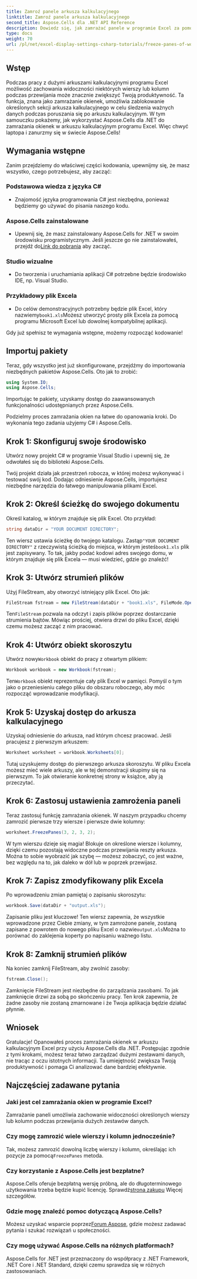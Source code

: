 ```yaml
---
title: Zamroź panele arkusza kalkulacyjnego
linktitle: Zamroź panele arkusza kalkulacyjnego
second_title: Aspose.Cells dla .NET API Reference
description: Dowiedz się, jak zamrażać panele w programie Excel za pomocą Aspose.Cells dla platformy .NET, korzystając z tego kompleksowego samouczka, który zawiera instrukcje krok po kroku i niezbędne wskazówki.
type: docs
weight: 70
url: /pl/net/excel-display-settings-csharp-tutorials/freeze-panes-of-worksheet/
---
```

## Wstęp

Podczas pracy z dużymi arkuszami kalkulacyjnymi programu Excel możliwość zachowania widoczności niektórych wierszy lub kolumn podczas przewijania może znacznie zwiększyć Twoją produktywność. Ta funkcja, znana jako zamrażanie okienek, umożliwia zablokowanie określonych sekcji arkusza kalkulacyjnego w celu śledzenia ważnych danych podczas poruszania się po arkuszu kalkulacyjnym. W tym samouczku pokażemy, jak wykorzystać Aspose.Cells dla .NET do zamrażania okienek w arkuszu kalkulacyjnym programu Excel. Więc chwyć laptopa i zanurzmy się w świecie Aspose.Cells!

## Wymagania wstępne

Zanim przejdziemy do właściwej części kodowania, upewnijmy się, że masz wszystko, czego potrzebujesz, aby zacząć:

### Podstawowa wiedza z języka C#
- Znajomość języka programowania C# jest niezbędna, ponieważ będziemy go używać do pisania naszego kodu.

### Aspose.Cells zainstalowane
-  Upewnij się, że masz zainstalowany Aspose.Cells for .NET w swoim środowisku programistycznym. Jeśli jeszcze go nie zainstalowałeś, przejdź do[Link do pobrania](https://releases.aspose.com/cells/net/) aby zacząć.

### Studio wizualne
- Do tworzenia i uruchamiania aplikacji C# potrzebne będzie środowisko IDE, np. Visual Studio.

### Przykładowy plik Excela
- Do celów demonstracyjnych potrzebny będzie plik Excel, który nazwiemy`book1.xls`Możesz utworzyć prosty plik Excela za pomocą programu Microsoft Excel lub dowolnej kompatybilnej aplikacji.

Gdy już spełnisz te wymagania wstępne, możemy rozpocząć kodowanie!

## Importuj pakiety

Teraz, gdy wszystko jest już skonfigurowane, przejdźmy do importowania niezbędnych pakietów Aspose.Cells. Oto jak to zrobić:

```csharp
using System.IO;
using Aspose.Cells;
```

Importując te pakiety, uzyskamy dostęp do zaawansowanych funkcjonalności udostępnianych przez Aspose.Cells.

Podzielmy proces zamrażania okien na łatwe do opanowania kroki. Do wykonania tego zadania użyjemy C# i Aspose.Cells.

## Krok 1: Skonfiguruj swoje środowisko

Utwórz nowy projekt C# w programie Visual Studio i upewnij się, że odwołałeś się do biblioteki Aspose.Cells.

Twój projekt działa jak przestrzeń robocza, w której możesz wykonywać i testować swój kod. Dodając odniesienie Aspose.Cells, importujesz niezbędne narzędzia do łatwego manipulowania plikami Excel.

## Krok 2: Określ ścieżkę do swojego dokumentu

Określ katalog, w którym znajduje się plik Excel. Oto przykład:

```csharp
string dataDir = "YOUR DOCUMENT DIRECTORY";
```

 Ten wiersz ustawia ścieżkę do twojego katalogu. Zastąp`"YOUR DOCUMENT DIRECTORY"` z rzeczywistą ścieżką do miejsca, w którym jesteś`book1.xls` plik jest zapisywany. To tak, jakby podać kodowi adres swojego domu, w którym znajduje się plik Excela — musi wiedzieć, gdzie go znaleźć!

## Krok 3: Utwórz strumień plików

Użyj FileStream, aby otworzyć istniejący plik Excel. Oto jak:

```csharp
FileStream fstream = new FileStream(dataDir + "book1.xls", FileMode.Open);
```

 Ten`FileStream` pozwala na odczyt i zapis plików poprzez dostarczanie strumienia bajtów. Mówiąc prościej, otwiera drzwi do pliku Excel, dzięki czemu możesz zacząć z nim pracować.

## Krok 4: Utwórz obiekt skoroszytu

 Utwórz nowy`Workbook` obiekt do pracy z otwartym plikiem:

```csharp
Workbook workbook = new Workbook(fstream);
```

 Ten`Workbook` obiekt reprezentuje cały plik Excel w pamięci. Pomyśl o tym jako o przeniesieniu całego pliku do obszaru roboczego, aby móc rozpocząć wprowadzanie modyfikacji.

## Krok 5: Uzyskaj dostęp do arkusza kalkulacyjnego

Uzyskaj odniesienie do arkusza, nad którym chcesz pracować. Jeśli pracujesz z pierwszym arkuszem:

```csharp
Worksheet worksheet = workbook.Worksheets[0];
```

Tutaj uzyskujemy dostęp do pierwszego arkusza skoroszytu. W pliku Excela możesz mieć wiele arkuszy, ale w tej demonstracji skupimy się na pierwszym. To jak otwieranie konkretnej strony w książce, aby ją przeczytać.

## Krok 6: Zastosuj ustawienia zamrożenia paneli

Teraz zastosuj funkcję zamrażania okienek. W naszym przypadku chcemy zamrozić pierwsze trzy wiersze i pierwsze dwie kolumny:

```csharp
worksheet.FreezePanes(3, 2, 3, 2);
```

W tym wierszu dzieje się magia! Blokuje on określone wiersze i kolumny, dzięki czemu pozostają widoczne podczas przewijania reszty arkusza. Można to sobie wyobrazić jak szybę — możesz zobaczyć, co jest ważne, bez względu na to, jak daleko w dół lub w poprzek przewijasz.

## Krok 7: Zapisz zmodyfikowany plik Excela

Po wprowadzeniu zmian pamiętaj o zapisaniu skoroszytu:

```csharp
workbook.Save(dataDir + "output.xls");
```

 Zapisanie pliku jest kluczowe! Ten wiersz zapewnia, że wszystkie wprowadzone przez Ciebie zmiany, w tym zamrożone panele, zostaną zapisane z powrotem do nowego pliku Excel o nazwie`output.xls`Można to porównać do zaklejenia koperty po napisaniu ważnego listu.

## Krok 8: Zamknij strumień plików

Na koniec zamknij FileStream, aby zwolnić zasoby:

```csharp
fstream.Close();
```

Zamknięcie FileStream jest niezbędne do zarządzania zasobami. To jak zamknięcie drzwi za sobą po skończeniu pracy. Ten krok zapewnia, że żadne zasoby nie zostaną zmarnowane i że Twoja aplikacja będzie działać płynnie.

## Wniosek

Gratulacje! Opanowałeś proces zamrażania okienek w arkuszu kalkulacyjnym Excel przy użyciu Aspose.Cells dla .NET. Postępując zgodnie z tymi krokami, możesz teraz łatwo zarządzać dużymi zestawami danych, nie tracąc z oczu istotnych informacji. Ta umiejętność zwiększa Twoją produktywność i pomaga Ci analizować dane bardziej efektywnie.

## Najczęściej zadawane pytania

### Jaki jest cel zamrażania okien w programie Excel?
Zamrażanie paneli umożliwia zachowanie widoczności określonych wierszy lub kolumn podczas przewijania dużych zestawów danych.

### Czy mogę zamrozić wiele wierszy i kolumn jednocześnie?
 Tak, możesz zamrozić dowolną liczbę wierszy i kolumn, określając ich pozycje za pomocą`FreezePanes` metoda.

### Czy korzystanie z Aspose.Cells jest bezpłatne?
Aspose.Cells oferuje bezpłatną wersję próbną, ale do długoterminowego użytkowania trzeba będzie kupić licencję. Sprawdź[strona zakupu](https://purchase.aspose.com/buy) Więcej szczegółów.

### Gdzie mogę znaleźć pomoc dotyczącą Aspose.Cells?
 Możesz uzyskać wsparcie poprzez[Forum Aspose](https://forum.aspose.com/c/cells/9), gdzie możesz zadawać pytania i szukać rozwiązań u społeczności.

### Czy mogę używać Aspose.Cells na różnych platformach?
Aspose.Cells for .NET jest przeznaczony do współpracy z .NET Framework, .NET Core i .NET Standard, dzięki czemu sprawdza się w różnych zastosowaniach.